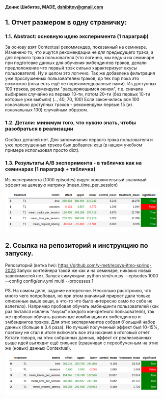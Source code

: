 #### Денис Шибитов, MADE, dshibitov@gmail.com

## 1. Отчет размером в одну страничку:

### 1.1. Abstract: основную идею эксперимента (1 параграф)
За основу взят Contextual рекоммендер, показанный на семинаре. Изменено то, что ищутся рекомендации
не для предыдущего трэка, а для первого трэка пользователя (что логично, мы ведь и на семинаре при
подготовке данных для обучения эмбендингов трэков, делали предположение что первый трэк сильно
характеризует вкусы пользователя). Ну и целом это логично. Так же добавлена фильтрация уже прослушенных
пользователем трэков, до тех пор пока это возможно (пока есть ещё не порекомендованные нами).
Из доступных 100 трэков, рекомендуем "расширяющимся окном", т.е. сначала выбираем случайно из первых 10-ти,
потом 20-ти (без первых 10-ти которые уже выбыли) (.., 40, 70, 100) Если закончились все 100 изначально доступных 
трэков - рекомендуем первые 15 (из изначальных 100) случайным образом.

### 1.2. Детали: минимум того, что нужно знать, чтобы разобраться в реализации
Особых деталей нет. Для запоминания первого трэка пользователя и уже прослушенных трэков был добавлен кэш
(в нашем учебном примере использовал просто dict).

### 1.3. Результаты A/B эксперимента - в табличке как на семинарах (1 параграф + табличка)
Из эксперимента (1000 episodes) виден положительный значимый эффект на целевую метрику (mean_time_per_session)
![A/B тест](experiment/imgs/1000_episodes.png)

## 2. Ссылка на репозиторий и инструкцию по запуску.
Репозиторий (ветка hw): https://github.com/y-met/recsys-itmo-spring-2023
Запуск контейнера такой же как и на семинаре, никаких новых зависимостей нет.
Запуск симуляции: python sim/run.py --episodes 1000 --config config/env.yml multi --processes 1


PS. На самом деле, задание интересное. Несколько расстроило, что много чего попробовал, но при этом
значимый прирост дали только описанные выше вещи, а что-то что было интересно само по себе не взлетело).
Например пробовал обучать эмбендинги пользователей (как раз пытался извлечь "вкусы" каждого конкретного пользователя),
так же пробовал обучать различные комбинации их эмбендингов и эмбендингов трэков.
Для этих экспериментов собрал б`ольший набор данных (больше в 3.4 раза). Но лучший полученный
эффект был 10-15%, поэтому не стал в итоге включать все эти искания в итоговый отчёт.
Кстати говоря, на этих собранных данных, эффект от реализованных выше идей выглядит ещё сильнее (сравнивал
с переобученным на этих же (новых) данных Contextual).
![A/B тест](experiment/imgs/dataset2.png)
